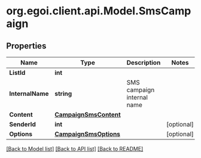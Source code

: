 
# org.egoi.client.api.Model.SmsCampaign

## Properties

Name | Type | Description | Notes
------------ | ------------- | ------------- | -------------
**ListId** | **int** |  | 
**InternalName** | **string** | SMS campaign internal name | 
**Content** | [**CampaignSmsContent**](CampaignSmsContent.md) |  | 
**SenderId** | **int** |  | [optional] 
**Options** | [**CampaignSmsOptions**](CampaignSmsOptions.md) |  | [optional] 

[[Back to Model list]](../README.md#documentation-for-models)
[[Back to API list]](../README.md#documentation-for-api-endpoints)
[[Back to README]](../README.md)


